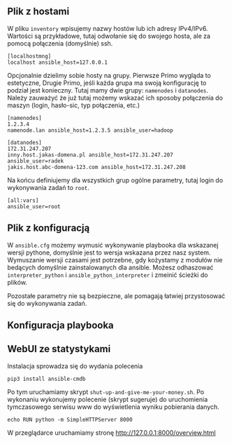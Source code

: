 ## Plik z hostami

W pliku ```inventory``` wpisujemy nazwy hostów lub ich adresy IPv4/IPv6. Wartości są przykładowe, tutaj odwołanie się do swojego hosta, ale za pomocą połączenia (domyślnie) ssh.

```
[localhostmng]
localhost ansible_host=127.0.0.1
```

Opcjonalnie dzielimy sobie hosty na grupy. Pierwsze Primo wygląda to estetyczne, Drugie Primo, jeśli każda grupa ma swoją konfigurację to podział jest konieczny. Tutaj mamy dwie grupy: ```namenodes``` i ```datanodes```. Należy zauważyć że już tutaj możemy wskazać ich sposoby połączenia do maszyn (login, hasło-sic, typ połączenia, etc.)

```
[namenodes]
1.2.3.4
namenode.lan ansible_host=1.2.3.5 ansible_user=hadoop

[datanodes]
172.31.247.207 
inny.host.jakas-domena.pl ansible_host=172.31.247.207 ansible_user=radek
jakis.host.abc-domena-123.com ansible_host=172.31.247.208
```

Na końcu definiujemy dla wszystkich grup ogólne parametry, tutaj login do wykonywania zadań to ```root```.

```
[all:vars]
ansible_user=root
```

## Plik z konfiguracją

W ```ansible.cfg``` możemy wymusić wykonywanie playbooka dla wskazanej wersji pythone, domyślnie jest to wersja wskazana przez nasz system. Wymuszanie wersji czasami jest potrzebne, gdy kożystamy z modułów nie bedących domyślnie zainstalowanych dla ansible. Możesz odhaszować ```interpreter_python``` i ```ansible_python_interpreter``` i zmeinić ścieżki do plików.

Pozostałe parametry nie są bezpieczne, ale pomagają łatwiej przystosować się do wykonywania zadań.

## Konfiguracja playbooka


## WebUI ze statystykami

Instalacja sprowadza się do wydania polecenia

```
pip3 install ansible-cmdb
```

Po tym uruchamiamy skrypt ```shut-up-and-give-me-your-money.sh```. Po wykonaniu wykonujemy polecenie (skrypt sugeruje) do uruchomienia tymczasowego serwisu www do wyświetlenia wyniku pobierania danych.

```
echo RUN python -m SimpleHTTPServer 8000
```

W przeglądarce uruchamiamy stronę http://127.0.0.1:8000/overview.html
